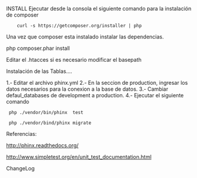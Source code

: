 
INSTALL
Ejecutar desde la consola  el siguiente comando para
la instalación de composer

		curl -s https://getcomposer.org/installer | php

Una vez que composer esta instalado instalar las dependencias.

php composer.phar install


Editar el .htacces si es necesario modificar el basepath


Instalación de las Tablas....

1.- Editar el archivo phinx.yml
2.- En la seccion de production, ingresar los datos necesarios para la conexion a la base de datos.
3.- Cambiar defaul_databases de development a production.
4.- Ejecutar el siguiente comando 

	 php ./vendor/bin/phinx  test

	 php ./vendor/bind/phinx migrate

Referencias: 

http://phinx.readthedocs.org/

http://www.simpletest.org/en/unit_test_documentation.html



ChangeLog
